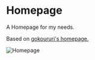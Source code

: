 Homepage
========

A Homepage for my needs.

Based on <a href="https://github.com/gokoururi/homepage">gokoururi's homepage.</a>

![Homepage](https://i.imgur.com/HTkGzCT.png)
